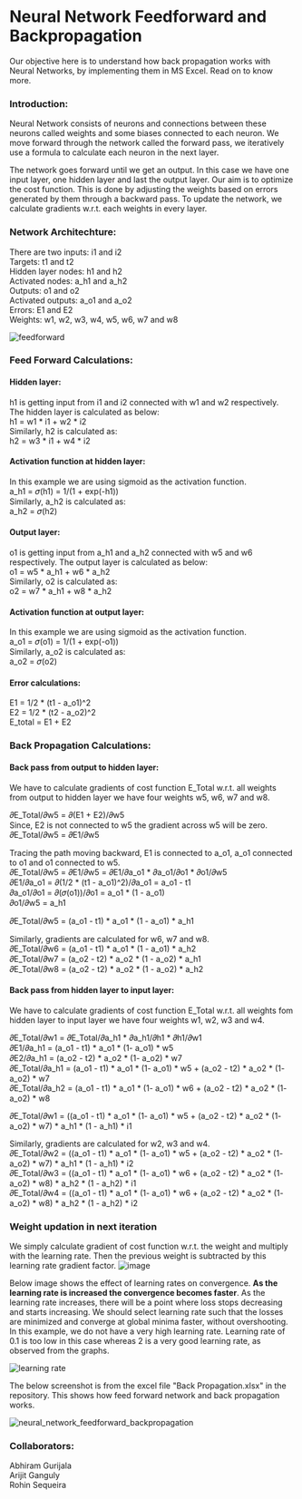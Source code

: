 
# Neural Network Feedforward and Backpropagation

Our objective here is to understand how back propagation works with Neural Networks, by implementing them in MS Excel. Read on to know more.

### Introduction:
Neural Network consists of neurons and connections between these neurons called weights and some biases connected to each neuron.
We move forward through the network called the forward pass, we iteratively use a formula to calculate each neuron in the next layer.

The network goes forward until we get an output. In this case we have one input layer, one hidden layer and last the output layer.
Our aim is to optimize the cost function. This is done by adjusting the weights based on errors generated by them through a backward pass.
To update the network, we calculate gradients w.r.t. each weights in every layer.

### Network Architechture:
There are two inputs: i1 and i2  
Targets: t1 and t2  
Hidden layer nodes: h1 and h2  
Activated nodes: a_h1 and a_h2  
Outputs: o1 and o2  
Activated outputs: a_o1 and a_o2  
Errors: E1 and E2  
Weights: w1, w2, w3, w4, w5, w6, w7 and w8  

![feedforward](https://user-images.githubusercontent.com/65554220/119848614-94721180-bf29-11eb-91e7-989e09bb1d98.JPG)

### Feed Forward Calculations:
#### Hidden layer:
h1 is getting input from i1 and i2 connected with w1 and w2 respectively. The hidden layer is calculated as below:  
h1 = w1 * i1 + w2 * i2  
Similarly, h2 is calculated as:  
h2 = w3 * i1 + w4 * i2  

#### Activation function at hidden layer:
In this example we are using sigmoid as the activation function.  
a_h1 = 𝜎(h1) = 1/(1 + exp(-h1))  
Similarly, a_h2 is calculated as:  
a_h2 = 𝜎(h2)  

#### Output layer:
o1 is getting input from a_h1 and a_h2 connected with w5 and w6 respectively. The output layer is calculated as below:  
o1 = w5 * a_h1 + w6 * a_h2  
Similarly, o2 is calculated as:  
o2 = w7 * a_h1 + w8 * a_h2  

#### Activation function at output layer:
In this example we are using sigmoid as the activation function.  
a_o1 = 𝜎(o1) = 1/(1 + exp(-o1))  
Similarly, a_o2 is calculated as:  
a_o2 = 𝜎(o2)  

#### Error calculations:
E1 = 1/2 * (t1 - a_o1)^2  
E2 = 1/2 * (t2 - a_o2)^2  
E_total = E1 + E2

### Back Propagation Calculations:

#### Back pass from output to hidden layer:
We have to calculate gradients of cost function E_Total w.r.t. all weights from output to hidden layer we have four weights w5, w6, w7 and w8.  

𝜕E_Total/𝜕w5 = 𝜕(E1 + E2)/𝜕w5  
Since, E2 is not connected to w5 the gradient across w5 will be zero.   
𝜕E_Total/𝜕w5 = 𝜕E1/𝜕w5  

Tracing the path moving backward, E1 is connected to a_o1, a_o1 connected to o1 and o1 connected to w5.   
𝜕E_Total/𝜕w5 = 𝜕E1/𝜕w5 = 𝜕E1/𝜕a_o1 * 𝜕a_o1/𝜕o1 * 𝜕o1/𝜕w5  
𝜕E1/𝜕a_o1 = 𝜕(1/2 * (t1 - a_o1)^2)/𝜕a_o1 = a_o1 - t1  
𝜕a_o1/𝜕o1 = 𝜕(𝜎(o1))/𝜕o1 = a_o1 * (1 - a_o1)  
𝜕o1/𝜕w5 = a_h1  

𝜕E_Total/𝜕w5 = (a_o1 - t1) * a_o1 * (1 - a_o1) * a_h1  

Similarly, gradients are calculated for w6, w7 and w8.   
𝜕E_Total/𝜕w6 = (a_o1 - t1) * a_o1 * (1 - a_o1) * a_h2  
𝜕E_Total/𝜕w7 = (a_o2 - t2) * a_o2 * (1 - a_o2) * a_h1  
𝜕E_Total/𝜕w8 = (a_o2 - t2) * a_o2 * (1 - a_o2) * a_h2  

#### Back pass from hidden layer to input layer:
We have to calculate gradients of cost function E_Total w.r.t. all weights fom hidden layer to input layer we have four weights w1, w2, w3 and w4.  

𝜕E_Total/𝜕w1 = 𝜕E_Total/𝜕a_h1 * 𝜕a_h1/𝜕h1 * 𝜕h1/𝜕w1  
𝜕E1/𝜕a_h1 = (a_o1 - t1) * a_o1 * (1- a_o1) * w5  
𝜕E2/𝜕a_h1 = (a_o2 - t2) * a_o2 * (1- a_o2) * w7  
𝜕E_Total/𝜕a_h1 = (a_o1 - t1) * a_o1 * (1- a_o1) * w5 + (a_o2 - t2) * a_o2 * (1- a_o2) * w7  
𝜕E_Total/𝜕a_h2 = (a_o1 - t1) * a_o1 * (1- a_o1) * w6 + (a_o2 - t2) * a_o2 * (1- a_o2) * w8  

𝜕E_Total/𝜕w1 = ((a_o1 - t1) * a_o1 * (1- a_o1) * w5 + (a_o2 - t2) * a_o2 * (1- a_o2) * w7) * a_h1 * (1 - a_h1) * i1  

Similarly, gradients are calculated for w2, w3 and w4.   
𝜕E_Total/𝜕w2 = ((a_o1 - t1) * a_o1 * (1- a_o1) * w5 + (a_o2 - t2) * a_o2 * (1- a_o2) * w7) * a_h1 * (1 - a_h1) * i2  
𝜕E_Total/𝜕w3 = ((a_o1 - t1) * a_o1 * (1- a_o1) * w6 + (a_o2 - t2) * a_o2 * (1- a_o2) * w8) * a_h2 * (1 - a_h2) * i1  
𝜕E_Total/𝜕w4 = ((a_o1 - t1) * a_o1 * (1- a_o1) * w6 + (a_o2 - t2) * a_o2 * (1- a_o2) * w8) * a_h2 * (1 - a_h2) * i2  

### Weight updation in next iteration
We simply calculate gradient of cost function w.r.t. the weight and multiply with the learning rate. Then the previous weight is subtracted by this learning rate gradient factor.
![image](https://user-images.githubusercontent.com/65554220/119844436-0d6f6a00-bf26-11eb-9fad-986fccb1099e.png)

Below image shows the effect of learning rates on convergence.
**As the learning rate is increased the convergence becomes faster**. As the learning rate increases, there will be a point where loss stops decreasing and starts increasing.
We should select learning rate such that the losses are minimized and converge at global minima faster, without overshooting.
In this example, we do not have a very high learning rate. Learning rate of 0.1 is too low in this case whereas 2 is a very good learning rate, as observed from the graphs.  

![learning rate](https://user-images.githubusercontent.com/65554220/119846043-6a1f5480-bf27-11eb-8487-4cf95a00d3d8.JPG)

The below screenshot is from the excel file "Back Propagation.xlsx" in the repository.
This shows how feed forward network and back propagation works.

![neural_network_feedforward_backpropagation](https://user-images.githubusercontent.com/65554220/119373201-cb4fe980-bcd5-11eb-82a4-01ef1e6cc6d0.JPG)

### Collaborators:

Abhiram Gurijala  
Arijit Ganguly  
Rohin Sequeira  

